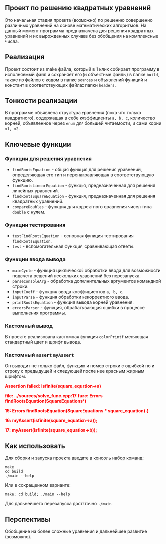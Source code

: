 ## Проект по решению квадратных уравнений

Это начальная стадия проекта (возможно) по решению совершенно различных уравнений на основе математических алгоритмов. На данный момент программа предназначена для решения квадратных уравнений и их вырожденных случаев без обобщения на комплексные числа.

## Реализация

Проект состоит из make файла, который в 1 клик собирает программу в исполняемый файл и сохраняет его (и объектные файлы) в папке `build`, также из файлов с кодом в папке `sources` и объявлений функций и констант в соответствующих файлах папки `headers`.

## Тонкости реализации

В программе объявлена структура уравнения (пока что только квадратного), содержащая в себе коэффициенты `a, b, c`, количество корней, объявленное через `enum` для большей читаемости, и сами корни `x1, x2`.

## Ключевые функции

### Функции для решения уравнения

- `findRootsEquation` - общая функция для решения уравнений, определяющая его тип и перенаправляющая в соответствующую функцию.
- `findRootsLinearEquation` - функция, предназначенная для решения линейных уравнений.
- `findRootsSquareEquation` - функция, предназначенная для решения квадратных уравнений.
- `compareDoubles` - функция для корректного сравнения чисел типа `double` с нулем.

### Функции тестирования

- `testFindRootsEquation` - основная функция тестирования `findRootsEquation`.
- `test` - вспомогательная функция, сравнивающая ответы.

### Функции ввода вывода

- `mainCycle` - функция циклической обработки ввода для возможности подсчета решений нескольких уравнений без перезапуска.
- `parseConsoleArg` - обработка дополнительных аргументов командной строки.
- `inputCoeff` - функция ввода коэффициентов `a, b, c`.
- `inputParse` - функция обработки некорректного ввода.
- `printRootsEquation` - функция вывода корней уравнения.
- `errorsParser` - функция, обрабатывающая ошибки в процессе выполнения программы.

### Кастомный вывод

В проекте реализована кастомная функция `colorPrintf` меняющая стандартный цвет и шрифт вывода.

### Кастомный `assert` `myAssert`

Он выводит не только файл, функцию и номер строки с ошибкой но и строку с предыдущей и следующей после нее красным жирным шрифтом.

<span style="color:red">**Assertion failed: isfinite(square_equation->a)**</span>

<span style="color:red">**file: ../sources/solve_func.cpp:17**</span>
<span style="color:red">**func: Errors findRootsEquation(SquareEquations\*)**</span>

<span style="color:red">**15: Errors findRootsEquation(SquareEquations * square_equation) {**</span>

<span style="color:red">**16:   myAssert(isfinite(square_equation->a));**</span>

<span style="color:red">**17:   myAssert(isfinite(square_equation->b));**</span>

## Как использовать

Для сборки и запуска проекта введите в консоль набор команд:

```
make
cd build
./main --help
```

Или в сокращенном варианте:

``` make; cd build; ./main --help ```

Для дальнейшего перезапуска достаточно ``` ./main ```

## Перспективы

Обобщение на более сложные уравнения и дальнейшее развитие (возможно).
